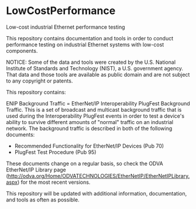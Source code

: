 LowCostPerformance
==================

Low-cost industrial Ethernet performance testing

This repository contains documentation and tools in order to conduct performance testing on industrial Ethernet
systems with low-cost components.

NOTICE: Some of the data and tools were created by the U.S. National Institute of Standards and Technology (NIST),
a U.S. government agency.  That data and those tools are available as public domain and are not subject to
any copyright or patents.

This repository contains:

ENIP Background Traffic = EtherNet/IP Interoperability PlugFest Background Traffic.  This is a set of 
broadcast and multicast background traffic that is used during the Interoperability PlugFest events in order
to test a device's ability to survive different amounts of "normal" traffic on an industrial network.
The background traffic is described in both of the following documents:

* Recommended Functionality for EtherNet/IP Devices (Pub 70)
* PlugFest Test Procedure (Pub 95)

These documents change on a regular basis, so check the ODVA EtherNet/IP Library page 
(http://odva.org/Home/ODVATECHNOLOGIES/EtherNetIP/EtherNetIPLibrary.aspx) for the most recent versions.

This repository will be updated with additional information, documentation, and tools as often as possible.
